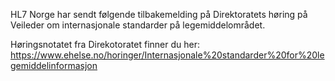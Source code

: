 HL7 Norge har sendt følgende tilbakemelding på Direktoratets høring på Veileder om internasjonale standarder på legemiddelområdet.


Høringsnotatet fra Direkotoratet finner du her: https://www.ehelse.no/horinger/Internasjonale%20standarder%20for%20legemiddelinformasjon
